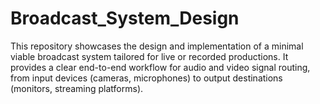 # Broadcast_System_Design
This repository showcases the design and implementation of a minimal viable broadcast system tailored for live or recorded productions. It provides a clear end-to-end workflow for audio and video signal routing, from input devices (cameras, microphones) to output destinations (monitors, streaming platforms).
